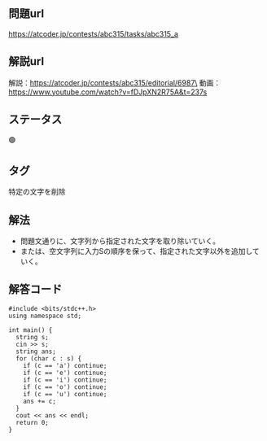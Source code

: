 ## 問題url
https://atcoder.jp/contests/abc315/tasks/abc315_a

## 解説url
解説：https://atcoder.jp/contests/abc315/editorial/6987\
動画：https://www.youtube.com/watch?v=fDJpXN2R75A&t=237s

## ステータス
🟢

## タグ
特定の文字を削除

## 解法
- 問題文通りに、文字列から指定された文字を取り除いていく。
- または、空文字列に入力Sの順序を保って、指定された文字以外を追加していく。

## 解答コード
```
#include <bits/stdc++.h>
using namespace std;

int main() {
  string s;
  cin >> s;
  string ans;
  for (char c : s) {
    if (c == 'a') continue;
    if (c == 'e') continue;
    if (c == 'i') continue;
    if (c == 'o') continue;
    if (c == 'u') continue;
    ans += c;
  }
  cout << ans << endl;
  return 0;
}
```